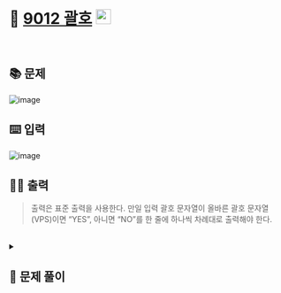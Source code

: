 <br>

# 🎢 [9012 괄호](http://www.acmicpc.net/problem/9012) <img height="27px" width="27px" src="https://static.solved.ac/tier_small/7.svg"/>
<br>

## 📚 문제
![image](https://github.com/user-attachments/assets/1d8c7902-3c8c-41b4-b51c-5962187e6009)
<br>

## ⌨️ 입력
![image](https://github.com/user-attachments/assets/c76a071e-8712-4758-870f-58e59d5e578f)
<br>

## 🏃‍♂️ 출력
> 출력은 표준 출력을 사용한다. 만일 입력 괄호 문자열이 올바른 괄호 문자열(VPS)이면 “YES”, 아니면 “NO”를 한 줄에 하나씩 차례대로 출력해야 한다. 

<br>
<details>

  <summary> 
  
  ## 🎈 문제 풀이
  </summary>
  
## 🙈 문제에 대한 생각
> 생각을 곰곰히 해본 결과 처음이 ')'이 아닐때 무조건 ()의 개수가 같으면 VPS이다.
>
> '('일때는 리스트에 append() 해주고 ')'일때는 pop()을 해준다.
>
> 파이썬에서는 리스트를 사용했지만 자료구조 '스택'을 생각 

</br>

## 📄 중요 로직
> 1. 처음이 ')'이 아닐경우
> 2. '('일때는 리스트에 append() 해주고 ')'일때는 pop()을 해준다.
> 3. 정상적으로 종료가 된 후 스택의 길이가 0 즉 스택이 empty상태가 되었을 때 'YES'를 출력
> 4. 다른 모든 경우는 'NO'를 출력한다.

</br>

## 📜 전체 로직
> 1. 입력 데이터 수를 저장하기 위한 변수를 선언 및 입력받기
> 2. 반복문을 입력데이터 수 만큼 수행
> 3. 테스트 케이스를 입력받음
> 4. 테스트 케이스 리스트를 전부 돌면서 위의 중요 로직 수행
> 5. 반복문이 잘 끝났을경우 'YES' 출력

</br>

## ⏳ 시간복잡도
> 시간복잡도 : O(N^2)
</details>
<!-- ## 🪄 참고 자료 --!>
